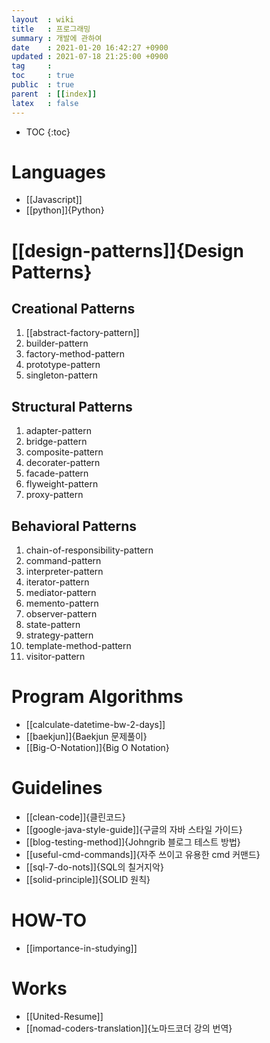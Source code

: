 ```yaml
---
layout  : wiki
title   : 프로그래밍
summary : 개발에 관하여
date    : 2021-01-20 16:42:27 +0900
updated : 2021-07-18 21:25:00 +0900
tag     : 
toc     : true
public  : true
parent  : [[index]] 
latex   : false
---
```

* TOC
{:toc}

# Languages
* [[Javascript]]
* [[python]]{Python}

# [[design-patterns]]{Design Patterns}
## Creational Patterns
1. [[abstract-factory-pattern]]
2. builder-pattern
3. factory-method-pattern
4. prototype-pattern
5. singleton-pattern

## Structural Patterns
1. adapter-pattern
2. bridge-pattern
3. composite-pattern
4. decorater-pattern
5. facade-pattern
6. flyweight-pattern
7. proxy-pattern

## Behavioral Patterns
1. chain-of-responsibility-pattern
2. command-pattern
3. interpreter-pattern
4. iterator-pattern
5. mediator-pattern
6. memento-pattern
7. observer-pattern
8. state-pattern
9. strategy-pattern
10. template-method-pattern
11. visitor-pattern

# Program Algorithms
* [[calculate-datetime-bw-2-days]]
* [[baekjun]]{Baekjun 문제풀이}
* [[Big-O-Notation]]{Big O Notation}

# Guidelines
* [[clean-code]]{클린코드}
* [[google-java-style-guide]]{구글의 자바 스타일 가이드}
* [[blog-testing-method]]{Johngrib 블로그 테스트 방법}
* [[useful-cmd-commands]]{자주 쓰이고 유용한 cmd 커맨드}
* [[sql-7-do-nots]]{SQL의 칠거지악}
* [[solid-principle]]{SOLID 원칙}

# HOW-TO
* [[importance-in-studying]]

# Works
* [[United-Resume]]
* [[nomad-coders-translation]]{노마드코더 강의 번역}

<!--
# Working-ons
* [[stack-heap-memory]]{힙,스택 메모리}
* [[checked-runtime-exception]]{runtime과 checked 익셉션}
* [[exception-try-catch-throws]]{예외처리의 방법}
* [[java-whats-new]]{What's new 자바}
* [[mvc-pattern]]{MVC 패턴이란}
* [[spring-bean-singleton]]{스프링의 bean은 싱글턴인가}
* [[db-tree]]{데이터베이스의 트리구조}
* [[inner-outer-join]]{Inner와 Outer 조인}
* [[java-oop]]{자바 객체지향}
* [[javascript-characteristic]]{자바스크립트의 특징}
* [[async-synchronous]]{동기와 비동기 처리}
* [[diff-web-server-was]]{Web 서버와 WAS의 차이점}
* [[tomcat-issues]]{톰캣이슈}
* [[test-driven-design]]{테스트주도개발에 관하여}
* [[django]]{Python Django}
-->
